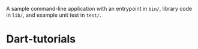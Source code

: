 A sample command-line application with an entrypoint in `bin/`, library code
in `lib/`, and example unit test in `test/`.
# Dart-tutorials
